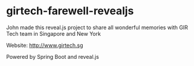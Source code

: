 # girtech-farewell-revealjs
John made this reveal.js project to share all wonderful memories with GIR Tech team in Singapore and New York

Website: http://www.girtech.sg

Powered by Spring Boot and reveal.js
